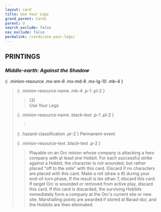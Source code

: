```yaml
---
layout: card
title: Use Your Legs
grand_parent: Cards
parent: U
search_exclude: false
nav_exclude: false
permalink: /cards/use-your-legs/
---
```


## PRINTINGS


### _Middle-earth: Against the Shadow_

{: .minion-resource .mx-sm-6 .mx-md-8 .mx-lg-10 .mb-4 }
> {: .minion-resource-name .mb-4 .p-1 .pl-2 }
> > <div class="hazard-mp">(3)</div>
> > <div class="card-name">Use Your Legs</div>
>
> {: .minion-resource-name .black-text .p-1 .pl-2 }
> > &nbsp;
>
> {: .hazard-classification .pr-2 }
> Permanent-event
>
> {: .minion-resource-text .black-text .p-2 }
> > Playable on an Orc minion whose company is attacking a hero company with at least one Hobbit. For each successful strike against a Hobbit, the character is not wounded, but rather placed "off to the side" with this card. Discard if no characters are placed with this card. Make a roll (draw a #) during your end-of-turn phase, If the result is les sthan 7, discard this card. If target Orc is wounded or removed from active play, discard this card. If this card is discarded, the surviving Hobbits immediately form a company at the Orc's current site or new site. Marshalling points are awarded if stored at Barad-dur, and the Hobbits are then eliminated.  
> 
